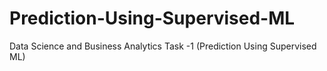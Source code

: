 # Prediction-Using-Supervised-ML
Data Science and Business Analytics Task -1 (Prediction Using Supervised ML)
